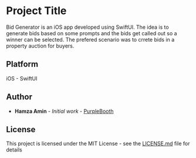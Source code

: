 # Project Title

Bid Generator is an iOS app developed using SwiftUI. The idea is to generate bids based on some prompts and the bids get called out so a winner can be selected. The prefered scenario was to crrete bids in a property auction for buyers.

## Platform

iOS - SwiftUI

## Author

* **Hamza Amin** - *Initial work* - [PurpleBooth](https://hamzabinamin.github.io/)

## License

This project is licensed under the MIT License - see the [LICENSE.md](LICENSE.md) file for details
